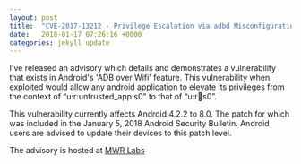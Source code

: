 ```yaml
---
layout: post
title:  "CVE-2017-13212 - Privilege Escalation via adbd Misconfiguration"
date:   2018-01-17 07:26:16 +0000
categories: jekyll update
---
```


I've released an advisory which details and demonstrates a vulnerability that exists in Android's 'ADB over Wifi' feature. This vulnerability when exploited would allow any android application to elevate its privileges from the context of “u:r:untrusted_app:s0” to that of “u:r:shell:s0”.

This vulnerability currently affects Android 4.2.2 to 8.0. The patch for which was included in the January 5, 2018 Android Security Bulletin. Android users are advised to update their devices to this patch level.

The advisory is hosted at [MWR Labs][mwr-labs]

[mwr-labs]:https://labs.mwrinfosecurity.com/advisories/privilege-escalation-via-adbd-misconfiguration/